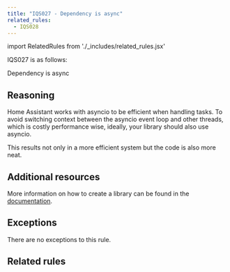 ```yaml
---
title: "IQS027 - Dependency is async"
related_rules:
  - IQS028
---
```

import RelatedRules from './_includes/related_rules.jsx'

IQS027 is as follows:

Dependency is async

## Reasoning

Home Assistant works with asyncio to be efficient when handling tasks.
To avoid switching context between the asyncio event loop and other threads, which is costly performance wise, ideally, your library should also use asyncio.

This results not only in a more efficient system but the code is also more neat.

## Additional resources

More information on how to create a library can be found in the [documentation](../../../api_lib_index).

## Exceptions

There are no exceptions to this rule.

## Related rules

<RelatedRules relatedRules={frontMatter.related_rules}></RelatedRules>
